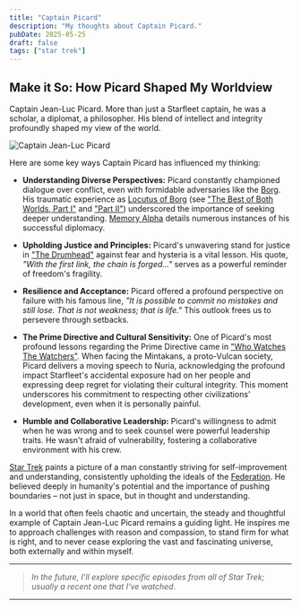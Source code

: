 ```yaml
---
title: "Captain Picard"
description: "My thoughts about Captain Picard."
pubDate: 2025-05-25
draft: false
tags: ["star trek"]
---
```


## Make it So: How Picard Shaped My Worldview

Captain Jean-Luc Picard. More than just a Starfleet captain, he was a scholar, a diplomat, a philosopher. His blend of intellect and integrity profoundly shaped my view of the world.

![Captain Jean-Luc Picard](https://qmpdliftraf4pov3.public.blob.vercel-storage.com/Picard-9oKK4setvPF2l6ZsG5OvLRbEuYYcEb.webp)

Here are some key ways Captain Picard has influenced my thinking:

* **Understanding Diverse Perspectives:** Picard constantly championed dialogue over conflict, even with formidable adversaries like the [Borg](https://memory-alpha.fandom.com/wiki/Borg). His traumatic experience as [Locutus of Borg](https://memory-alpha.fandom.com/wiki/Locutus_of_Borg) (see ["The Best of Both Worlds, Part I"](https://memory-alpha.fandom.com/wiki/The_Best_of_Both_Worlds,_Part_I_(episode)) and ["Part II"](https://memory-alpha.fandom.com/wiki/The_Best_of_Both_Worlds,_Part_II_(episode))) underscored the importance of seeking deeper understanding. [Memory Alpha](https://memory-alpha.fandom.com/wiki/Memory_Alpha) details numerous instances of his successful diplomacy.

* **Upholding Justice and Principles:** Picard's unwavering stand for justice in ["The Drumhead"](https://memory-alpha.fandom.com/wiki/The_Drumhead_(episode)) against fear and hysteria is a vital lesson. His quote, *"With the first link, the chain is forged..."* serves as a powerful reminder of freedom's fragility.

* **Resilience and Acceptance:** Picard offered a profound perspective on failure with his famous line, *"It is possible to commit no mistakes and still lose. That is not weakness; that is life."* This outlook frees us to persevere through setbacks.

* **The Prime Directive and Cultural Sensitivity:** One of Picard's most profound lessons regarding the Prime Directive came in ["Who Watches The Watchers"](https://memory-alpha.fandom.com/wiki/Who_Watches_The_Watchers_(episode)). When facing the Mintakans, a proto-Vulcan society, Picard delivers a moving speech to Nuria, acknowledging the profound impact Starfleet's accidental exposure had on her people and expressing deep regret for violating their cultural integrity. This moment underscores his commitment to respecting other civilizations' development, even when it is personally painful.

* **Humble and Collaborative Leadership:** Picard's willingness to admit when he was wrong and to seek counsel were powerful leadership traits. He wasn't afraid of vulnerability, fostering a collaborative environment with his crew.

[Star Trek](https://memory-alpha.fandom.com/wiki/Memory_Alpha) paints a picture of a man constantly striving for self-improvement and understanding, consistently upholding the ideals of the [Federation](https://memory-alpha.fandom.com/wiki/Federation). He believed deeply in humanity's potential and the importance of pushing boundaries – not just in space, but in thought and understanding.

In a world that often feels chaotic and uncertain, the steady and thoughtful example of Captain Jean-Luc Picard remains a guiding light. He inspires me to approach challenges with reason and compassion, to stand firm for what is right, and to never cease exploring the vast and fascinating universe, both externally and within myself.

---
> *In the future, I'll explore specific episodes from all of Star Trek; usually a recent one that I've watched*.

---
